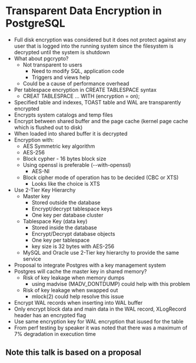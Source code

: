 # Transparent Data Encryption in PostgreSQL
* Full disk encryption was considered but it does not protect against any user that is logged into the running system since the filesystem is decrypted until the system is shutdown
* What about pgcrypto?
	* Not transparent to users
		* Need to modify SQL, application code
		* Triggers and views help
	* Could be a cause of performance overhead
* Per tablespace encryption in CREATE TABLESPACE syntax
	* CREAT TABLESPACE <tablespace> ... WITH (encryption = on);
* Specified table and indexes, TOAST table and WAL are transparently encrypted
* Encrypts system catalogs and temp files
* Encrypt between shared buffer and the page cache (kernel page cache which is flushed out to disk)
* When loaded into shared buffer it is decrypted
* Encryption with:
	* AES Symmetric key algorithm
	* AES-256
	* Block cypher - 16 bytes block size
	* Using openssl is preferable (--with-openssl)
		* AES-NI
	* Block cipher mode of operation has to be decided (CBC or XTS)
		* Looks like the choice is XTS
* Use 2-Tier Key Hierarchy
	* Master key
		* Stored outside the database
		* Encrypt/decrypt tablespace keys
		* One key per database cluster
	* Tablespace Key (data key)
		* Stored inside the database
		* Encrypt/Decrypt database objects
		* One key per tablespace
		* key size is 32 bytes with AES-256
	* MySQL and Oracle use 2-Tier key hierarchy to provide the same service
* Proposal to integrate Postgres with a key management system
* Postgres will cache the master key in shared memory?
	* Risk of key leakage when memory dumps
		* using madvise (MADV_DONTDUMP) could help with this problem
	* Risk of key leakage when swapped out
		* mlock(2) could help resolve this issue
* Encrypt WAL records when inserting into WAL buffer
* Only encrypt block data and main data in the WAL record, XLogRecord header has an encrypted flag
* Use same encryption key for WAL encryption that isused for the table
* From perf testing by speaker it was noted that there was a maximum of 7% degradation in execution time

## Note this talk is based on a proposal

